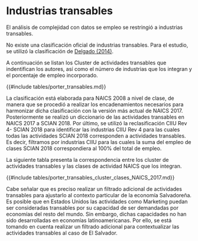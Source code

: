 # Industrias transables

El análisis de complejidad con datos se empleo se restringió a industrias transables.  

No existe una clasificación oficial de industrias transables. Para el estudio, se utilizó la clasificación de [Delgado (2014)](https://www.nber.org/system/files/working_papers/w20375/w20375.pdf).  

A continuación se listan los Cluster de actividades transables que indentifican los autores, así como el número de industrias que los integran y el porcentaje de empleo incorporado.

{{#include tables/porter_transables.md}}


La clasificación está elaborada para NAICS 2008 a nivel de clase, de manera que se procedió a realizar los encadenamientos necesarios para harmonizar dicha clasificación con la versión más actual de NAICS 2017. Posteriormente se realizó un diccionario de las actividades transables en NAICS 2017 a SCIAN 2018. Por último, se utilizó la reclasificación CIIU Rev 4- SCIAN 2018 para identificar las industrias CIIU Rev 4 para las cuales todas las actividades SCIAN 2018 corresponden a actividades transables. Es decir, filtramos por industrias CIIU para las cuales la suma del empleo de clases SCIAN 2018 correspondiera al 100% del total de empleo. 

La siguiente tabla presenta la correspondencia entre los cluster de actividades transables y las clases de actividad NAICS que los integran. 

{{#include tables/porter_transables_cluster_clases_NAICS_2017.md}}

Cabe señalar que es preciso realizar un filtrado adicional de actividades transables para ajustarlo al contexto particular de la economía Salvadoreña. Es posible que en Estados Unidos las actividades como Marketing puedan ser consideradas transables por su capacidad de ser demandadas por economías del resto del mundo. Sin embargo, dichas capacidades no han sido desarrolladas en economías latinoamericanas. Por ello, se está tomando en cuenta realizar un filtrado adicional para contextualizar las actividades transables al caso de El Salvador. 
